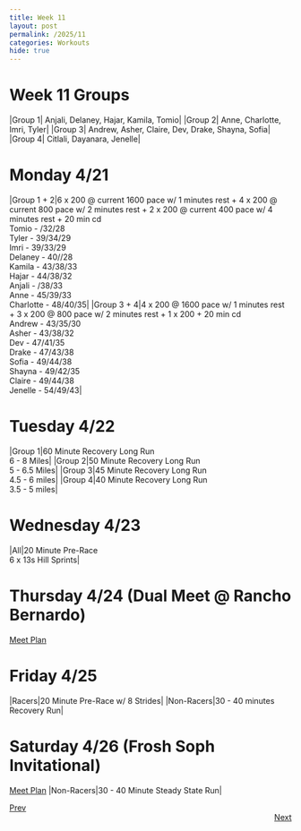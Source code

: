```yaml
---
title: Week 11
layout: post
permalink: /2025/11
categories: Workouts
hide: true
---
```



# Week 11 Groups

|Group 1| Anjali, Delaney, Hajar, Kamila, Tomio|
|Group 2| Anne, Charlotte, Imri, Tyler|
|Group 3| Andrew, Asher, Claire, Dev, Drake, Shayna, Sofia|
|Group 4| Citlali, Dayanara, Jenelle|

# Monday 4/21

|Group 1 + 2|6 x 200 @ current 1600 pace w/ 1 minutes rest + 4 x 200 @ current 800 pace w/ 2 minutes rest + 2 x 200 @ current 400 pace w/ 4 minutes rest + 20 min cd <br> Tomio - /32/28 <br> Tyler - 39/34/29 <br> Imri - 39/33/29 <br> Delaney - 40//28 <br> Kamila - 43/38/33 <br> Hajar - 44/38/32 <br> Anjali - /38/33 <br> Anne - 45/39/33 <br> Charlotte - 48/40/35|
|Group 3 + 4|4 x 200 @ 1600 pace w/ 1 minutes rest + 3 x 200 @ 800 pace w/ 2 minutes rest + 1 x 200 + 20 min cd <br> Andrew - 43/35/30 <br> Asher - 43/38/32 <br> Dev - 47/41/35 <br> Drake - 47/43/38 <br> Sofia - 49/44/38 <br> Shayna - 49/42/35 <br> Claire - 49/44/38 <br> Jenelle - 54/49/43|

# Tuesday 4/22

|Group 1|60 Minute Recovery Long Run <br> 6 - 8 Miles|
|Group 2|50 Minute Recovery Long Run <br> 5 - 6.5 Miles|
|Group 3|45 Minute Recovery Long Run <br> 4.5 - 6 miles|
|Group 4|40 Minute Recovery Long Run <br> 3.5 - 5 miles|

# Wednesday 4/23 

|All|20 Minute Pre-Race <br> 6 x 13s Hill Sprints|

# Thursday 4/24 (Dual Meet @ Rancho Bernardo)

[Meet Plan]({{site.baseurl}}/2025/RB)

# Friday 4/25

|Racers|20 Minute Pre-Race w/ 8 Strides|
|Non-Racers|30 - 40 minutes Recovery Run|

# Saturday 4/26 (Frosh Soph Invitational)

[Meet Plan]({{site.baseurl}}/2024/FS)
|Non-Racers|30 - 40 Minute Steady State Run|

<div style="text-align: left"> <a href="{{site.baseurl}}/2025/10">Prev</a></div> 
<div style="text-align: right"> <a href="{{site.baseurl}}/2025/12">Next</a></div>